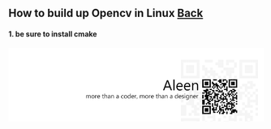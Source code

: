 ## How to build up Opencv in Linux [Back](./qa.md)

#### 1. be sure to install cmake



<a href="http://aleen42.github.io/" target="_blank" ><img src="./../pic/tail.gif"></a>
